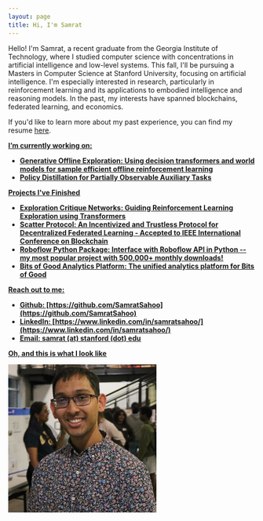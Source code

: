 ```yaml
---
layout: page
title: Hi, I'm Samrat
---
```


Hello! I'm Samrat, a recent graduate from the Georgia Institute of Technology, where I studied computer science with concentrations in artificial intelligence and low-level systems. This fall, I'll be pursuing a Masters in Computer Science at Stanford University, focusing on artificial intelligence. I'm especially interested in research, particularly in reinforcement learning and its applications to embodied intelligence and reasoning models. In the past, my interests have spanned blockchains, federated learning, and economics.

If you'd like to learn more about my past experience, you can find my resume [here](https://samratsahoo.com/Resume_Samrat_Sahoo.pdf).

 <u><b>I’m currently working on:<b/><u/>
- [Generative Offline Exploration](https://samratsahoo.com/2025/05/13/generative-offline-exploration): Using decision transformers and world models for sample efficient offline reinforcement learning
- Policy Distillation for Partially Observable Auxiliary Tasks

<u><b>Projects I've Finished<b/><u/>
- [Exploration Critique Networks](https://github.com/SamratSahoo/exploration-critique-networks): Guiding Reinforcement Learning Exploration using Transformers
- [Scatter Protocol](https://github.com/gtfintechlab/scatter-protocol): An Incentivized and Trustless Protocol for Decentralized Federated Learning - Accepted to IEEE International Conference on Blockchain
- [Roboflow Python Package](https://github.com/roboflow/roboflow-python): Interface with Roboflow API in Python -- my most popular project with 500,000+ monthly downloads! 
- [Bits of Good Analytics Platform](https://github.com/GTBitsOfGood/bog-analytics/): The unified analytics platform for Bits of Good

<u><b>Reach out to me:<b/><u/>
- Github: [https://github.com/SamratSahoo](https://github.com/SamratSahoo)
- LinkedIn: [https://www.linkedin.com/in/samratsahoo/](https://www.linkedin.com/in/samratsahoo/)
- Email: samrat (at) stanford (dot) edu

Oh, and this is what I look like

<img src="samrat.png" width="60%"  />